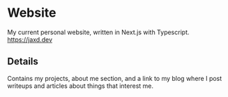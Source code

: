# Website

My current personal website, written in Next.js with Typescript.
https://jaxd.dev

## Details
Contains my projects, about me section, and a link to my blog where I post writeups and articles about things that interest me. 
